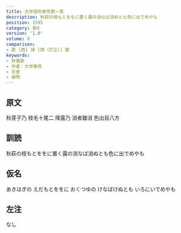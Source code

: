 ```yaml
---
title: 大伴宿祢像見歌一首
description: 秋萩の枝もとををに置く露の消なば消ぬとも色に出でめやも
position: 1595
category: 巻8
version: '1.0'
volume: 8
comparison:
- 歌 [西] 謌 [西（訂正）] 歌
keywords:
- 秋雑歌
- 作者：大伴像見
- 恋愛
- 植物
---
```


## 原文

秋芽子乃 枝毛十尾二 降露乃 消者雖消 色出目八方

## 訓読

秋萩の枝もとををに置く露の消なば消ぬとも色に出でめやも

## 仮名

あきはぎの えだもとををに おくつゆの けなばけぬとも いろにいでめやも

## 左注

なし
